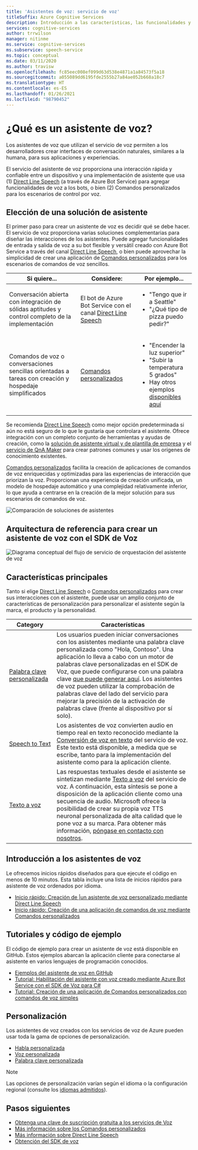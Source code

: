 ```yaml
---
title: 'Asistentes de voz: servicio de voz'
titleSuffix: Azure Cognitive Services
description: Introducción a las características, las funcionalidades y las restricciones de los asistentes de voz mediante el kit de desarrollo de software (SDK) de Voz.
services: cognitive-services
author: trrwilson
manager: nitinme
ms.service: cognitive-services
ms.subservice: speech-service
ms.topic: conceptual
ms.date: 03/11/2020
ms.author: travisw
ms.openlocfilehash: fc85eec008ef099d63d538e4871a1a84573f5a18
ms.sourcegitcommit: a055089dd6195fde2555b27a84ae052b668a18c7
ms.translationtype: HT
ms.contentlocale: es-ES
ms.lasthandoff: 01/26/2021
ms.locfileid: "98790452"
---
```

# <a name="what-is-a-voice-assistant"></a>¿Qué es un asistente de voz?

Los asistentes de voz que utilizan el servicio de voz permiten a los desarrolladores crear interfaces de conversación naturales, similares a la humana, para sus aplicaciones y experiencias.

El servicio del asistente de voz proporciona una interacción rápida y confiable entre un dispositivo y una implementación de asistente que usa (1) [Direct Line Speech](direct-line-speech.md) (a través de Azure Bot Service) para agregar funcionalidades de voz a los bots, o bien (2) Comandos personalizados para los escenarios de control por voz.

## <a name="choosing-an-assistant-solution"></a>Elección de una solución de asistente

El primer paso para crear un asistente de voz es decidir qué se debe hacer. El servicio de voz proporciona varias soluciones complementarias para diseñar las interacciones de los asistentes. Puede agregar funcionalidades de entrada y salida de voz a su bot flexible y versátil creado con Azure Bot Service a través del canal [Direct Line Speech](direct-line-speech.md), o bien puede aprovechar la simplicidad de crear una aplicación de [Comandos personalizados](custom-commands.md) para los escenarios de comandos de voz sencillos.

| Si quiere... | Considere: | Por ejemplo... |
|-------------------|------------------|----------------|
|Conversación abierta con integración de sólidas aptitudes y control completo de la implementación | El bot de Azure Bot Service con el canal [Direct Line Speech](direct-line-speech.md) | <ul><li>"Tengo que ir a Seattle"</li><li>"¿Qué tipo de pizza puedo pedir?"</li></ul>
|Comandos de voz o conversaciones sencillas orientadas a tareas con creación y hospedaje simplificados | [Comandos personalizados](custom-commands.md) | <ul><li>"Encender la luz superior"</li><li>"Subir la temperatura 5 grados"</li><li>Hay otros ejemplos [disponibles aquí](https://speech.microsoft.com/customcommands)</li></ul>

Se recomienda [Direct Line Speech](direct-line-speech.md) como mejor opción predeterminada si aún no está seguro de lo que le gustaría que controlara el asistente. Ofrece integración con un completo conjunto de herramientas y ayudas de creación, como la [solución de asistente virtual y de plantilla de empresa](/azure/bot-service/bot-builder-enterprise-template-overview) y el [servicio de QnA Maker](../qnamaker/overview/overview.md) para crear patrones comunes y usar los orígenes de conocimiento existentes.

[Comandos personalizados](custom-commands.md) facilita la creación de aplicaciones de comandos de voz enriquecidas y optimizadas para las experiencias de interacción que priorizan la voz. Proporcionan una experiencia de creación unificada, un modelo de hospedaje automático y una complejidad relativamente inferior, lo que ayuda a centrarse en la creación de la mejor solución para sus escenarios de comandos de voz.

   ![Comparación de soluciones de asistentes](media/voice-assistants/assistant-solution-comparison.png "Comparación de soluciones de asistentes")


## <a name="reference-architecture-for-building-a-voice-assistant-using-the-speech-sdk"></a>Arquitectura de referencia para crear un asistente de voz con el SDK de Voz

   ![Diagrama conceptual del flujo de servicio de orquestación del asistente de voz](media/voice-assistants/overview.png "Flujo del asistente de voz")

## <a name="core-features"></a>Características principales

Tanto si elige [Direct Line Speech](direct-line-speech.md) o [Comandos personalizados](custom-commands.md) para crear sus interacciones con el asistente, puede usar un amplio conjunto de características de personalización para personalizar el asistente según la marca, el producto y la personalidad.

| Category | Características |
|----------|----------|
|[Palabra clave personalizada](./custom-keyword-basics.md) | Los usuarios pueden iniciar conversaciones con los asistentes mediante una palabra clave personalizada como "Hola, Contoso". Una aplicación lo lleva a cabo con un motor de palabras clave personalizadas en el SDK de Voz, que puede configurarse con una palabra clave [que puede generar aquí](./custom-keyword-basics.md). Los asistentes de voz pueden utilizar la comprobación de palabras clave del lado del servicio para mejorar la precisión de la activación de palabras clave (frente al dispositivo por sí solo).
|[Speech to Text](speech-to-text.md) | Los asistentes de voz convierten audio en tiempo real en texto reconocido mediante la [Conversión de voz en texto](speech-to-text.md) del servicio de voz. Este texto está disponible, a medida que se escribe, tanto para la implementación del asistente como para la aplicación cliente.
|[Texto a voz](text-to-speech.md) | Las respuestas textuales desde el asistente se sintetizan mediante [Texto a voz](text-to-speech.md) del servicio de voz. A continuación, esta síntesis se pone a disposición de la aplicación cliente como una secuencia de audio. Microsoft ofrece la posibilidad de crear su propia voz TTS neuronal personalizada de alta calidad que le pone voz a su marca. Para obtener más información, [póngase en contacto con nosotros](mailto:mstts@microsoft.com).

## <a name="getting-started-with-voice-assistants"></a>Introducción a los asistentes de voz

Le ofrecemos inicios rápidos diseñados para que ejecute el código en menos de 10 minutos. Esta tabla incluye una lista de inicios rápidos para asistente de voz ordenados por idioma.

* [Inicio rápido: Creación de |un asistente de voz personalizado mediante Direct Line Speech](quickstarts/voice-assistants.md)
* [Inicio rápido: Creación de una aplicación de comandos de voz mediante Comandos personalizados](quickstart-custom-commands-application.md)

## <a name="sample-code-and-tutorials"></a>Tutoriales y código de ejemplo

El código de ejemplo para crear un asistente de voz está disponible en GitHub. Estos ejemplos abarcan la aplicación cliente para conectarse al asistente en varios lenguajes de programación conocidos.

* [Ejemplos del asistente de voz en GitHub](https://github.com/Azure-Samples/Cognitive-Services-Voice-Assistant)
* [Tutorial: Habilitación del asistente con voz creado mediante Azure Bot Service con el SDK de Voz para C#](tutorial-voice-enable-your-bot-speech-sdk.md)
* [Tutorial: Creación de una aplicación de Comandos personalizados con comandos de voz simples](./how-to-develop-custom-commands-application.md)

## <a name="customization"></a>Personalización

Los asistentes de voz creados con los servicios de voz de Azure pueden usar toda la gama de opciones de personalización.

* [Habla personalizada](./custom-speech-overview.md)
* [Voz personalizada](how-to-custom-voice.md)
* [Palabra clave personalizada](custom-keyword-overview.md)

> [!NOTE]
> Las opciones de personalización varían según el idioma o la configuración regional (consulte los [idiomas admitidos](language-support.md)).

## <a name="next-steps"></a>Pasos siguientes

* [Obtenga una clave de suscripción gratuita a los servicios de Voz](overview.md#try-the-speech-service-for-free)
* [Más información sobre los Comandos personalizados](custom-commands.md)
* [Más información sobre Direct Line Speech](direct-line-speech.md)
* [Obtención del SDK de voz](speech-sdk.md)